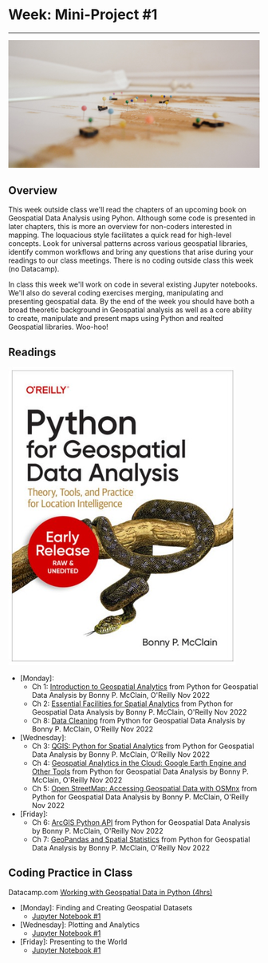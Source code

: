 # Week: Mini-Project #1
---

![Map Image](images/img_iphs290_map_delfi-de-la-rua-vfzfavUZmfc-unsplash.jpg)

## Overview

This week outside class we'll read the chapters of an upcoming book on Geospatial Data Analysis using Pyhon. Although some code is presented in later chapters, this is more an overview for non-coders interested in mapping. The loquacious style facilitates a quick read for high-level concepts. Look for universal patterns across various geospatial libraries, identify common workflows and bring any questions that arise during your readings to our class meetings. There is no coding outside class this week (no Datacamp).

In class this week we'll work on code in several existing Jupyter notebooks. We'll also do several coding exercises merging, manipulating and presenting geospatial data. By the end of the week you should have both a broad theoretic background in Geospatial analysis as well as a core ability to create, manipulate and present maps using Python and realted Geospatial libraries. Woo-hoo!


## Readings

![Python for Geospatial Data Analysis by Bonny P. McClain](images/book_cover_python_for_geospatial_data_analysis_bmcclain_202211.jpg)

- [Monday]:
    * Ch 1: [Introduction to Geospatial Analytics](https://drive.google.com/file/d/1efx44lDocuHcDim7gIpMGTyoKrwMcgNI/view?usp=sharing) from Python for Geospatial Data Analysis by Bonny P. McClain, O'Reilly Nov 2022
    * Ch 2: [Essential Facilities for Spatial Analytics](https://drive.google.com/file/d/19ajpcERnjCSwvt_-M2qE5kKwgDuZwSfj/view?usp=sharing) from Python for Geospatial Data Analysis by Bonny P. McClain, O'Reilly Nov 2022
    * Ch 8: [Data Cleaning](https://drive.google.com/file/d/1Qp6rF8zYGDzOP-qJm-rkqyjTtEVymp5r/view?usp=sharing) from Python for Geospatial Data Analysis by Bonny P. McClain, O'Reilly Nov 2022
- [Wednesday]:
    * Ch 3: [QGIS: Python for Spatial Analytics](https://drive.google.com/file/d/1xLq5mL2mDq2P74bTqkETQ6ZwRyyVxXkX/view?usp=sharing) from Python for Geospatial Data Analysis by Bonny P. McClain, O'Reilly Nov 2022
    * Ch 4: [Geospatial Analytics in the Cloud: Google Earth Engine and Other Tools](https://drive.google.com/file/d/1q4zJ1EhRw6yvNl3HwUhRlfzDS6PjDanf/view?usp=sharing) from Python for Geospatial Data Analysis by Bonny P. McClain, O'Reilly Nov 2022
    * Ch 5: [Open StreetMap: Accessing Geospatial Data with OSMnx](https://drive.google.com/file/d/1YwbrSaSDkFs7qkqmda8pv7_NhtjrBqVx/view?usp=sharing) from Python for Geospatial Data Analysis by Bonny P. McClain, O'Reilly Nov 2022
- [Friday]:
    * Ch 6: [ArcGIS Python API](https://drive.google.com/file/d/12uxstmQ5iJO6D9NhOtAo3wHn0Wvd6kqy/view?usp=sharing) from Python for Geospatial Data Analysis by Bonny P. McClain, O'Reilly Nov 2022
    * Ch 7: [GeoPandas and Spatial Statistics](https://drive.google.com/file/d/1zGp8aIny2A9jZh6mCVFkUuLU5o_FuYGJ/view?usp=sharing) from Python for Geospatial Data Analysis by Bonny P. McClain, O'Reilly Nov 2022



## Coding Practice in Class

Datacamp.com [Working with Geospatial Data in Python (4hrs)](https://app.datacamp.com/learn/courses/working-with-geospatial-data-in-python)

- [Monday]: Finding and Creating Geospatial Datasets
    * [Jupyter Notebook #1]() 
- [Wednesday]: Plotting and Analytics
    * [Jupyter Notebook #1]()
- [Friday]: Presenting to the World
    * [Jupyter Notebook #1]()

